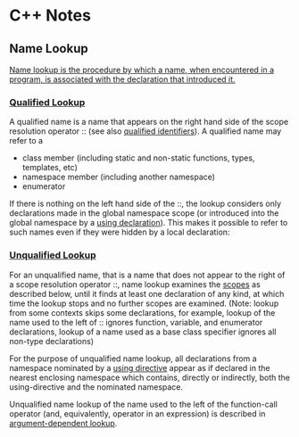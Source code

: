 # C++ Notes

## Name Lookup
[Name lookup is the procedure by which a name, when encountered in a program, is associated with the declaration that introduced it.](https://en.cppreference.com/w/cpp/language/lookup)

### [Qualified Lookup](https://en.cppreference.com/w/cpp/language/qualified_lookup)
A qualified name is a name that appears on the right hand side of the scope resolution operator :: (see also [qualified identifiers](https://en.cppreference.com/w/cpp/language/identifiers#Qualified_identifiers)). A qualified name may refer to a

* class member (including static and non-static functions, types, templates, etc)
* namespace member (including another namespace)
* enumerator

If there is nothing on the left hand side of the ::, the lookup considers only declarations made in the global namespace scope (or introduced into the global namespace by a [using declaration](https://en.cppreference.com/w/cpp/language/namespace)). This makes it possible to refer to such names even if they were hidden by a local declaration:

### [Unqualified Lookup](https://en.cppreference.com/w/cpp/language/unqualified_lookup)
For an unqualified name, that is a name that does not appear to the right of a scope resolution operator ::, name lookup examines the [scopes](https://en.cppreference.com/w/cpp/language/scope) as described below, until it finds at least one declaration of any kind, at which time the lookup stops and no further scopes are examined. (Note: lookup from some contexts skips some declarations, for example, lookup of the name used to the left of :: ignores function, variable, and enumerator declarations, lookup of a name used as a base class specifier ignores all non-type declarations)

For the purpose of unqualified name lookup, all declarations from a namespace nominated by a [using directive](https://en.cppreference.com/w/cpp/language/namespace) appear as if declared in the nearest enclosing namespace which contains, directly or indirectly, both the using-directive and the nominated namespace.

Unqualified name lookup of the name used to the left of the function-call operator (and, equivalently, operator in an expression) is described in [argument-dependent lookup](https://en.cppreference.com/w/cpp/language/adl).
